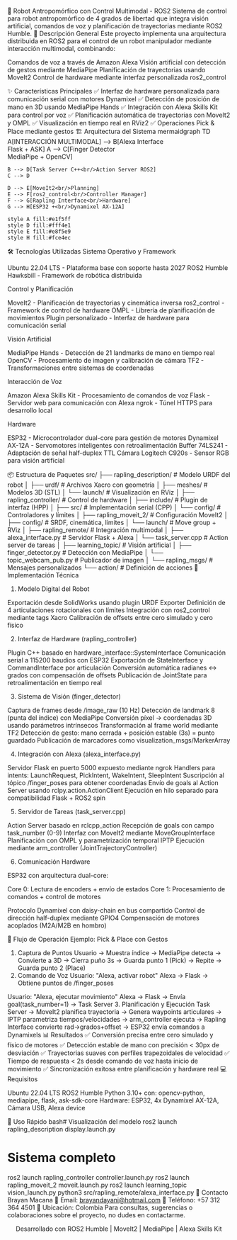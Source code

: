 🤖 Robot Antropomórfico con Control Multimodal - ROS2
Sistema de control para robot antropomórfico de 4 grados de libertad que integra visión artificial, comandos de voz y planificación de trayectorias mediante ROS2 Humble.
🎯 Descripción General
Este proyecto implementa una arquitectura distribuida en ROS2 para el control de un robot manipulador mediante interacción multimodal, combinando:

Comandos de voz a través de Amazon Alexa
Visión artificial con detección de gestos mediante MediaPipe
Planificación de trayectorias usando MoveIt2
Control de hardware mediante interfaz personalizada ros2_control

✨ Características Principales
✅ Interfaz de hardware personalizada para comunicación serial con motores Dynamixel
✅ Detección de posición de mano en 3D usando MediaPipe Hands
✅ Integración con Alexa Skills Kit para control por voz
✅ Planificación automática de trayectorias con MoveIt2 y OMPL
✅ Visualización en tiempo real en RViz2
✅ Operaciones Pick & Place mediante gestos
🏗️ Arquitectura del Sistema
mermaidgraph TD
    A[INTERACCIÓN MULTIMODAL] --> B[Alexa Interface<br/>Flask + ASK]
    A --> C[Finger Detector<br/>MediaPipe + OpenCV]
    
    B --> D[Task Server C++<br/>Action Server ROS2]
    C --> D
    
    D --> E[MoveIt2<br/>Planning]
    E --> F[ros2_control<br/>Controller Manager]
    F --> G[Rapling Interface<br/>Hardware]
    G --> H[ESP32 +<br/>Dynamixel AX-12A]
    
    style A fill:#e1f5ff
    style D fill:#fff4e1
    style E fill:#e8f5e9
    style H fill:#fce4ec
🛠️ Tecnologías Utilizadas
Sistema Operativo y Framework

Ubuntu 22.04 LTS - Plataforma base con soporte hasta 2027
ROS2 Humble Hawksbill - Framework de robótica distribuida

Control y Planificación

MoveIt2 - Planificación de trayectorias y cinemática inversa
ros2_control - Framework de control de hardware
OMPL - Librería de planificación de movimientos
Plugin personalizado - Interfaz de hardware para comunicación serial

Visión Artificial

MediaPipe Hands - Detección de 21 landmarks de mano en tiempo real
OpenCV - Procesamiento de imagen y calibración de cámara
TF2 - Transformaciones entre sistemas de coordenadas

Interacción de Voz

Amazon Alexa Skills Kit - Procesamiento de comandos de voz
Flask - Servidor web para comunicación con Alexa
ngrok - Túnel HTTPS para desarrollo local

Hardware

ESP32 - Microcontrolador dual-core para gestión de motores
Dynamixel AX-12A - Servomotores inteligentes con retroalimentación
Buffer 74LS241 - Adaptación de señal half-duplex TTL
Cámara Logitech C920s - Sensor RGB para visión artificial

📦 Estructura de Paquetes
src/
├── rapling_description/       # Modelo URDF del robot
│   ├── urdf/                  # Archivos Xacro con geometría
│   ├── meshes/                # Modelos 3D (STL)
│   └── launch/                # Visualización en RViz
│
├── rapling_controller/        # Control de hardware
│   ├── include/               # Plugin de interfaz (HPP)
│   ├── src/                   # Implementación serial (CPP)
│   └── config/                # Controladores y límites
│
├── rapling_moveit_2/          # Configuración MoveIt2
│   ├── config/                # SRDF, cinemática, límites
│   └── launch/                # Move group + RViz
│
├── rapling_remote/            # Integración multimodal
│   ├── alexa_interface.py     # Servidor Flask + Alexa
│   └── task_server.cpp        # Action server de tareas
│
├── learning_topic/            # Visión artificial
│   ├── finger_detector.py     # Detección con MediaPipe
│   └── topic_webcam_pub.py    # Publicador de imagen
│
└── rapling_msgs/              # Mensajes personalizados
    └── action/                # Definición de acciones
🔧 Implementación Técnica
1. Modelo Digital del Robot

Exportación desde SolidWorks usando plugin URDF Exporter
Definición de 4 articulaciones rotacionales con límites
Integración con ros2_control mediante tags Xacro
Calibración de offsets entre cero simulado y cero físico

2. Interfaz de Hardware (rapling_controller)

Plugin C++ basado en hardware_interface::SystemInterface
Comunicación serial a 115200 baudios con ESP32
Exportación de StateInterface y CommandInterface por articulación
Conversión automática radianes ↔ grados con compensación de offsets
Publicación de JointState para retroalimentación en tiempo real

3. Sistema de Visión (finger_detector)

Captura de frames desde /image_raw (10 Hz)
Detección de landmark 8 (punta del índice) con MediaPipe
Conversión píxel → coordenadas 3D usando parámetros intrínsecos
Transformación al frame world mediante TF2
Detección de gesto: mano cerrada + posición estable (3s) = punto guardado
Publicación de marcadores como visualization_msgs/MarkerArray

4. Integración con Alexa (alexa_interface.py)

Servidor Flask en puerto 5000 expuesto mediante ngrok
Handlers para intents: LaunchRequest, PickIntent, WakeIntent, SleepIntent
Suscripción al tópico /finger_poses para obtener coordenadas
Envío de goals al Action Server usando rclpy.action.ActionClient
Ejecución en hilo separado para compatibilidad Flask + ROS2 spin

5. Servidor de Tareas (task_server.cpp)

Action Server basado en rclcpp_action
Recepción de goals con campo task_number (0-9)
Interfaz con MoveIt2 mediante MoveGroupInterface
Planificación con OMPL y parametrización temporal IPTP
Ejecución mediante arm_controller (JointTrajectoryController)

6. Comunicación Hardware

ESP32 con arquitectura dual-core:

Core 0: Lectura de encoders + envío de estados
Core 1: Procesamiento de comandos + control de motores


Protocolo Dynamixel con daisy-chain en bus compartido
Control de dirección half-duplex mediante GPIO4
Compensación de motores acoplados (M2A/M2B en hombro)

🚀 Flujo de Operación
Ejemplo: Pick & Place con Gestos
1. Captura de Puntos
Usuario → Muestra índice → MediaPipe detecta → Convierte a 3D
        → Cierra puño 3s → Guarda punto 1 (Pick)
        → Repite → Guarda punto 2 (Place)
2. Comando de Voz
Usuario: "Alexa, activar robot"
Alexa → Flask → Obtiene puntos de /finger_poses

Usuario: "Alexa, ejecutar movimiento"
Alexa → Flask → Envía goal(task_number=1) → Task Server
3. Planificación y Ejecución
Task Server → MoveIt2 planifica trayectoria
            → Genera waypoints articulares
            → IPTP parametriza tiempos/velocidades
            → arm_controller ejecuta
            → Rapling Interface convierte rad→grados+offset
            → ESP32 envía comandos a Dynamixels
📊 Resultados
✅ Conversión precisa entre cero simulado y físico de motores
✅ Detección estable de mano con precisión < 30px de desviación
✅ Trayectorias suaves con perfiles trapezoidales de velocidad
✅ Tiempo de respuesta < 2s desde comando de voz hasta inicio de movimiento
✅ Sincronización exitosa entre planificación y hardware real
💻 Requisitos

Ubuntu 22.04 LTS
ROS2 Humble
Python 3.10+ con: opencv-python, mediapipe, flask, ask-sdk-core
Hardware: ESP32, 4x Dynamixel AX-12A, Cámara USB, Alexa device

📖 Uso Rápido
bash# Visualización del modelo
ros2 launch rapling_description display.launch.py

# Sistema completo
ros2 launch rapling_controller controller.launch.py
ros2 launch rapling_moveit_2 moveit.launch.py
ros2 launch learning_topic vision_launch.py
python3 src/rapling_remote/alexa_interface.py
📧 Contacto
Brayan Macana
📧 Email: brayandayani@hotmail.com
📱 Teléfono: +57 312 364 4501
📍 Ubicación: Colombia
Para consultas, sugerencias o colaboraciones sobre el proyecto, no dudes en contactarme.

<p align="center">
  Desarrollado con ROS2 Humble | MoveIt2 | MediaPipe | Alexa Skills Kit
</p>
